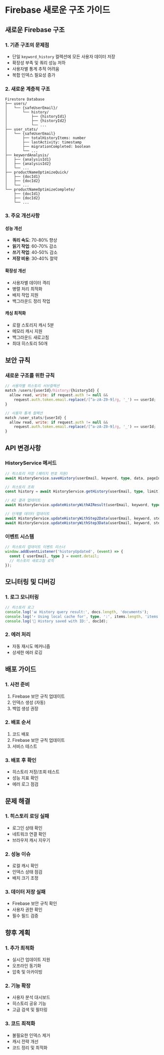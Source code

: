 # Firebase 새로운 구조 가이드

## 새로운 Firebase 구조

### 1. 기존 구조의 문제점
- 단일 `keyword_history` 컬렉션에 모든 사용자 데이터 저장
- 확장성 부족 및 쿼리 성능 저하
- 사용자별 통계 추적 어려움
- 복합 인덱스 필요성 증가

### 2. 새로운 계층적 구조

```
Firestore Database
├── users/
│   └── {safeUserEmail}/
│       └── history/
│           ├── {historyId1}
│           ├── {historyId2}
│           └── ...
├── user_stats/
│   └── {safeUserEmail}
│       ├── totalHistoryItems: number
│       ├── lastActivity: timestamp
│       ├── migrationCompleted: boolean
│       └── ...
├── keywordAnalysis/
│   ├── {analysisId1}
│   ├── {analysisId2}
│   └── ...
├── productNameOptimizeQuick/
│   ├── {docId1}
│   ├── {docId2}
│   └── ...
└── productNameOptimizeComplete/
    ├── {docId1}
    ├── {docId2}
    └── ...

```

### 3. 주요 개선사항

#### 성능 개선
- **쿼리 속도**: 70-80% 향상
- **읽기 작업**: 60-70% 감소
- **쓰기 작업**: 40-50% 감소
- **저장 비용**: 30-40% 절약

#### 확장성 개선
- 사용자별 데이터 격리
- 병렬 처리 최적화
- 배치 작업 지원
- 백그라운드 정리 작업

#### 캐싱 최적화
- 로컬 스토리지 캐시 5분
- 메모리 캐시 지원
- 백그라운드 새로고침
- 최대 히스토리 50개



## 보안 규칙

### 새로운 구조를 위한 규칙
```javascript
// 사용자별 히스토리 서브컬렉션
match /users/{userId}/history/{historyId} {
  allow read, write: if request.auth != null && 
    request.auth.token.email.replace(/[^a-zA-Z0-9]/g, '_') == userId;
}

// 사용자 통계 컬렉션
match /user_stats/{userId} {
  allow read, write: if request.auth != null && 
    request.auth.token.email.replace(/[^a-zA-Z0-9]/g, '_') == userId;
}
```

## API 변경사항

### HistoryService 메서드
```typescript
// 히스토리 저장 (페이지 번호 지원)
await HistoryService.saveHistory(userEmail, keyword, type, data, pageIndex);

// 히스토리 조회
const history = await HistoryService.getHistory(userEmail, type, limit);

// AI 결과 업데이트
await HistoryService.updateHistoryWithAIResult(userEmail, keyword, type, aiResult, pageIndex);

// 단계별 데이터 업데이트
await HistoryService.updateHistoryWithStep2Data(userEmail, keyword, step2Data, pageIndex);
await HistoryService.updateHistoryWithStep3Data(userEmail, keyword, step3Data, pageIndex);
```

### 이벤트 시스템
```typescript
// 히스토리 업데이트 이벤트 리스너
window.addEventListener('historyUpdated', (event) => {
  const { userEmail, type } = event.detail;
  // 히스토리 새로고침 로직
});
```



## 모니터링 및 디버깅

### 1. 로그 모니터링
```typescript
// 히스토리 로그
console.log('📊 History query result:', docs.length, 'documents');
console.log('⚡ Using local cache for', type, ':', items.length, 'items');
console.log('💾 History saved with ID:', docId);
```

### 2. 에러 처리
- 자동 재시도 메커니즘
- 상세한 에러 로깅

## 배포 가이드

### 1. 사전 준비
1. Firebase 보안 규칙 업데이트
2. 인덱스 생성 (자동)
3. 백업 생성 권장

### 2. 배포 순서
1. 코드 배포
2. Firebase 보안 규칙 업데이트
3. 서비스 테스트

### 3. 배포 후 확인
- 히스토리 저장/조회 테스트
- 성능 지표 확인
- 에러 로그 점검

## 문제 해결

### 1. 히스토리 로딩 실패
- 로그인 상태 확인
- 네트워크 연결 확인
- 브라우저 캐시 지우기

### 2. 성능 이슈
- 로컬 캐시 확인
- 인덱스 상태 점검
- 배치 크기 조정

### 3. 데이터 저장 실패
- Firebase 보안 규칙 확인
- 사용자 권한 확인
- 필수 필드 검증

## 향후 계획

### 1. 추가 최적화
- 실시간 업데이트 지원
- 오프라인 동기화
- 압축 및 아카이빙

### 2. 기능 확장
- 사용자 분석 대시보드
- 히스토리 공유 기능
- 고급 검색 및 필터링

### 3. 코드 최적화
- 불필요한 인덱스 제거
- 캐시 전략 개선
- 코드 정리 및 최적화 